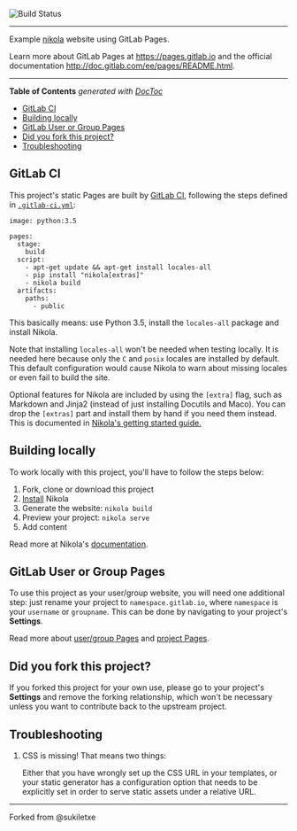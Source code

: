 ﻿![Build Status](https://gitlab.com/pages/nikola/badges/master/build.svg)

---

Example [nikola] website using GitLab Pages.

Learn more about GitLab Pages at https://pages.gitlab.io and the official
documentation http://doc.gitlab.com/ee/pages/README.html.

---

<!-- START doctoc generated TOC please keep comment here to allow auto update -->
<!-- DON'T EDIT THIS SECTION, INSTEAD RE-RUN doctoc TO UPDATE -->
**Table of Contents**  *generated with [DocToc](https://github.com/thlorenz/doctoc)*

- [GitLab CI](#gitlab-ci)
- [Building locally](#building-locally)
- [GitLab User or Group Pages](#gitlab-user-or-group-pages)
- [Did you fork this project?](#did-you-fork-this-project)
- [Troubleshooting](#troubleshooting)

<!-- END doctoc generated TOC please keep comment here to allow auto update -->

## GitLab CI

This project's static Pages are built by [GitLab CI][ci], following the steps
defined in [`.gitlab-ci.yml`](.gitlab-ci.yml):

```
image: python:3.5

pages:
  stage: 
    build
  script:
    - apt-get update && apt-get install locales-all
    - pip install "nikola[extras]"
    - nikola build
  artifacts:
    paths:
      - public
```

This basically means: use Python 3.5, install the `locales-all` package and  install Nikola.

Note that installing `locales-all` won't be needed when testing locally.  It is needed here because only the `C` and `posix` locales are installed by default. This default configuration would cause Nikola to warn about missing locales or even fail to build the site.

Optional   features for Nikola are included by using the `[extra]` flag, such as Markdown and Jinja2 (instead of just installing Docutils and Maco). You can drop the `[extras]` part and install  them by hand if you need them instead. This is documented in [Nikola's getting started guide.](https://getnikola.com/getting-started.html)

## Building locally

To work locally with this project, you'll have to follow the steps below:

1. Fork, clone or download this project
1. [Install][] Nikola
1. Generate the website: `nikola build`
1. Preview your project: `nikola serve`
1. Add content

Read more at Nikola's [documentation][].

## GitLab User or Group Pages

To use this project as your user/group website, you will need one additional
step: just rename your project to `namespace.gitlab.io`, where `namespace` is
your `username` or `groupname`. This can be done by navigating to your
project's **Settings**.

Read more about [user/group Pages][userpages] and [project Pages][projpages].

## Did you fork this project?

If you forked this project for your own use, please go to your project's
**Settings** and remove the forking relationship, which won't be necessary
unless you want to contribute back to the upstream project.

## Troubleshooting

1. CSS is missing! That means two things:

    Either that you have wrongly set up the CSS URL in your templates, or
    your static generator has a configuration option that needs to be explicitly
    set in order to serve static assets under a relative URL.
    
----

Forked from @sukiletxe

[ci]: https://about.gitlab.com/gitlab-ci/
[nikola]: https://getnikola.com/
[install]: https://getnikola.com/getting-started.html
[documentation]: https://getnikola.com/documentation.html
[userpages]: http://doc.gitlab.com/ee/pages/README.html#user-or-group-pages
[projpages]: http://doc.gitlab.com/ee/pages/README.html#project-pages